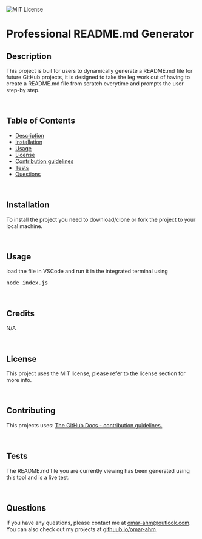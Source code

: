 
 
  ![MIT License](https://img.shields.io/badge/license-MIT-blue.svg) 

  # Professional README.md Generator

  ## Description
  
  This project is buil for users to dynamically generate a README.md file for future GitHub projects, it is designed to take the leg work out of having to create a README.md file from scratch everytime and prompts the user step-by step.

  <br/>
  
  ## Table of Contents
  
  - [Description](#description)
  - [Installation](#installation)
  - [Usage](#usage)
  - [License](#licence)
  - [Contribution guidelines](#contributing)
  - [Tests](#tests)
  - [Questions](#questions)

  <br/>

  ## Installation
  
  To install the project you need to download/clone or fork the project to your local machine.

  <br/>

  ## Usage
  
  load the file in VSCode and run it in the integrated terminal using <pre>node index.js</pre>

  <br/>

  ## Credits

  N/A

  <br/>

  ## License
  
  This project uses the MIT license, please refer to the license section for more info.

  <br/>

  ## Contributing
  
  This projects uses:  [The GitHub Docs - contribution guidelines.](https://github.com/github/docs/blob/main/CONTRIBUTING.md)

  <br/>

  ## Tests
  
  The README.md file you are currently viewing has been generated using this tool and is a live test.

  <br/>

  ## Questions

  If you have any questions, please contact me at omar-ahm@outlook.com. You can also check out my 
  projects at [githuub.io/omar-ahm](https://githuub.io/omar-ahm).

